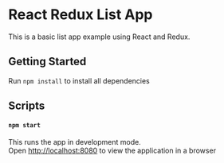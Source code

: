 # React Redux List App
This is a basic list app example using React and Redux.

## Getting Started
Run `npm install` to install all dependencies

## Scripts

#### `npm start`

This runs the app in development mode.<br>
Open [http://localhost:8080](http://localhost:8080) to view the application in a browser
